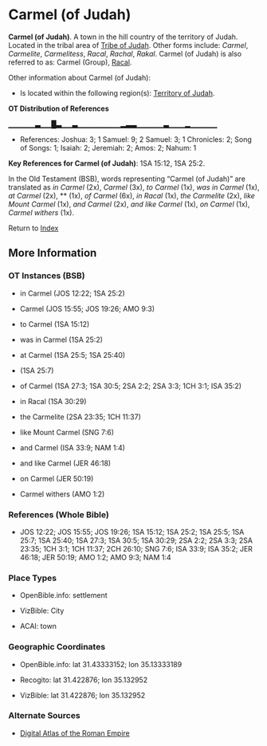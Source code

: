 # Carmel (of Judah)
**Carmel (of Judah)**. 
A town in the hill country of the territory of Judah. 
Located in the tribal area of [Tribe of Judah](../../../groups/md/acai/Judah.md). 
Other forms include: 
*Carmel*, *Carmelite*, *Carmelitess*, *Racal*, *Rachal*, *Rakal*. 
Carmel (of Judah) is also referred to as: 
Carmel (Group), [Racal](Racal.md). 




Other information about Carmel (of Judah):


* Is located within the following region(s): 
[Territory of Judah](TerritoryOfJudah.md). 


**OT Distribution of References**

▁▁▁▁▁▃▁▁█▃▁▁▃▁▁▁▁▁▁▁▁▂▃▃▁▁▁▁▁▃▁▁▁▂▁▁▁▁▁
* References: Joshua: 3; 1 Samuel: 9; 2 Samuel: 3; 1 Chronicles: 2; Song of Songs: 1; Isaiah: 2; Jeremiah: 2; Amos: 2; Nahum: 1



**Key References for Carmel (of Judah)**: 
1SA 15:12, 1SA 25:2. 


In the Old Testament (BSB), words representing “Carmel (of Judah)” are translated as 
*in Carmel* (2x), *Carmel* (3x), *to Carmel* (1x), *was in Carmel* (1x), *at Carmel* (2x), ** (1x), *of Carmel* (6x), *in Racal* (1x), *the Carmelite* (2x), *like Mount Carmel* (1x), *and Carmel* (2x), *and like Carmel* (1x), *on Carmel* (1x), *Carmel withers* (1x). 




Return to [Index](00-Index.md)

## More Information

### OT Instances (BSB)

* in Carmel (JOS 12:22; 1SA 25:2)

* Carmel (JOS 15:55; JOS 19:26; AMO 9:3)

* to Carmel (1SA 15:12)

* was in Carmel (1SA 25:2)

* at Carmel (1SA 25:5; 1SA 25:40)

*  (1SA 25:7)

* of Carmel (1SA 27:3; 1SA 30:5; 2SA 2:2; 2SA 3:3; 1CH 3:1; ISA 35:2)

* in Racal (1SA 30:29)

* the Carmelite (2SA 23:35; 1CH 11:37)

* like Mount Carmel (SNG 7:6)

* and Carmel (ISA 33:9; NAM 1:4)

* and like Carmel (JER 46:18)

* on Carmel (JER 50:19)

* Carmel withers (AMO 1:2)



### References (Whole Bible)

* JOS 12:22; JOS 15:55; JOS 19:26; 1SA 15:12; 1SA 25:2; 1SA 25:5; 1SA 25:7; 1SA 25:40; 1SA 27:3; 1SA 30:5; 1SA 30:29; 2SA 2:2; 2SA 3:3; 2SA 23:35; 1CH 3:1; 1CH 11:37; 2CH 26:10; SNG 7:6; ISA 33:9; ISA 35:2; JER 46:18; JER 50:19; AMO 1:2; AMO 9:3; NAM 1:4


### Place Types

* OpenBible.info: settlement

* VizBible: City

* ACAI: town



### Geographic Coordinates

* OpenBible.info: lat 31.43333152; lon 35.13333189

* Recogito: lat 31.422876; lon 35.132952

* VizBible: lat 31.422876; lon 35.132952



### Alternate Sources

* [Digital Atlas of the Roman Empire](https://imperium.ahlfeldt.se/places/28339)



